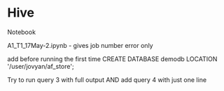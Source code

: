 # Hive
Notebook

A1_T1_17May-2.ipynb - gives job number error only

add before running the first time
CREATE DATABASE demodb LOCATION '/user/jovyan/af_store';

Try to run query 3 with full output AND add query 4 with just one line
